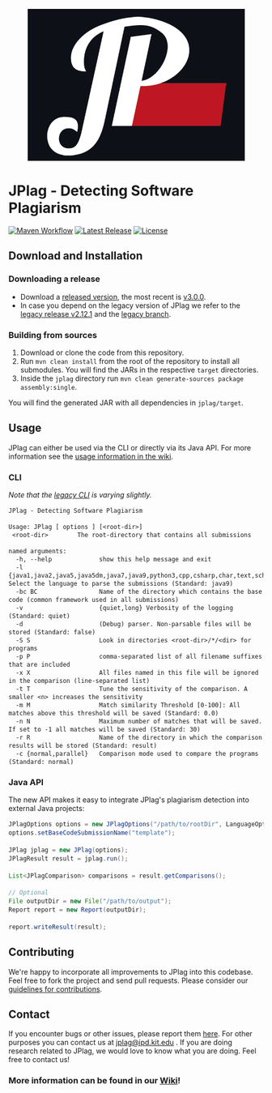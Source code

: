 <p align="center"> 
	<img alt="JPlag logo" src="jplag/src/main/resources/de/jplag/reporting/data/logo-dark.png">
</p>

# JPlag - Detecting Software Plagiarism

[![Maven Workflow](https://github.com/jplag/jplag/actions/workflows/maven.yml/badge.svg)](https://github.com/jplag/jplag/actions/workflows/maven.yml)
[![Latest Release](https://img.shields.io/github/release/jplag/jplag.svg)](https://github.com/jplag/jplag/releases/latest)
[![License](https://img.shields.io/github/license/jplag/jplag.svg)](https://github.com/jplag/jplag/blob/master/LICENSE)

## Download and Installation

### Downloading a release
* Download a [released version](https://github.com/jplag/jplag/releases), the most recent is [v3.0.0](https://github.com/jplag/jplag/releases/tag/v3.0.0-SNAPSHOT).
* In case you depend on the legacy version of JPlag we refer to the [legacy release v2.12.1](https://github.com/jplag/jplag/releases/tag/v2.12.1-SNAPSHOT) and the [legacy branch](https://github.com/jplag/jplag/tree/legacy).

### Building from sources 
1. Download or clone the code from this repository.
2. Run `mvn clean install` from the root of the repository to install all submodules. You will find the JARs in the respective `target` directories.
3. Inside the `jplag` directory run `mvn clean generate-sources package assembly:single`. 

You will find the generated JAR with all dependencies in  `jplag/target`.

## Usage
JPlag can either be used via the CLI or directly via its Java API. For more information see the [usage information in the wiki](https://github.com/jplag/JPlag/wiki/1.-How-to-Use-JPlag).

### CLI
*Note that the [legacy CLI](https://github.com/jplag/jplag/blob/legacy/README.md) is varying slightly.*

```
JPlag - Detecting Software Plagiarism

Usage: JPlag [ options ] [<root-dir>]
 <root-dir>        The root-directory that contains all submissions

named arguments:
  -h, --help             show this help message and exit
  -l                     {java1,java2,java5,java5dm,java7,java9,python3,cpp,csharp,char,text,scheme} Select the language to parse the submissions (Standard: java9)
  -bc BC                 Name of the directory which contains the base code (common framework used in all submissions)
  -v                     {quiet,long} Verbosity of the logging (Standard: quiet)
  -d                     (Debug) parser. Non-parsable files will be stored (Standard: false)
  -S S                   Look in directories <root-dir>/*/<dir> for programs
  -p P                   comma-separated list of all filename suffixes that are included
  -x X                   All files named in this file will be ignored in the comparison (line-separated list)
  -t T                   Tune the sensitivity of the comparison. A smaller <n> increases the sensitivity
  -m M                   Match similarity Threshold [0-100]: All matches above this threshold will be saved (Standard: 0.0)
  -n N                   Maximum number of matches that will be saved. If set to -1 all matches will be saved (Standard: 30)
  -r R                   Name of the directory in which the comparison results will be stored (Standard: result)
  -c {normal,parallel}   Comparison mode used to compare the programs (Standard: normal)
```

### Java API

The new API makes it easy to integrate JPlag's plagiarism detection into external Java projects:

```java
JPlagOptions options = new JPlagOptions("/path/to/rootDir", LanguageOption.JAVA_1_9);
options.setBaseCodeSubmissionName("template");

JPlag jplag = new JPlag(options);
JPlagResult result = jplag.run();

List<JPlagComparison> comparisons = result.getComparisons();

// Optional
File outputDir = new File("/path/to/output");
Report report = new Report(outputDir);

report.writeResult(result);
```

## Contributing
We're happy to incorporate all improvements to JPlag into this codebase. Feel free to fork the project and send pull requests.
Please consider our [guidelines for contributions](https://github.com/jplag/JPlag/wiki/2.-Contributing-to-JPlag).

## Contact
If you encounter bugs or other issues, please report them [here](https://github.com/jplag/jplag/issues).
For other purposes you can contact us at jplag@ipd.kit.edu .
If you are doing research related to JPlag, we would love to know what you are doing. Feel free to contact us!

### More information can be found in our [Wiki](https://github.com/jplag/JPlag/wiki)!
